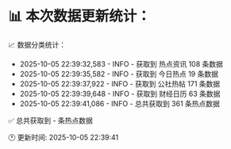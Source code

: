 📊 本次数据更新统计：
==========================

📈 数据分类统计：
- 2025-10-05 22:39:32,583 - INFO - 获取到 热点资讯 108 条数据
- 2025-10-05 22:39:35,582 - INFO - 获取到 今日热点 19 条数据
- 2025-10-05 22:39:37,922 - INFO - 获取到 公社热帖 171 条数据
- 2025-10-05 22:39:39,648 - INFO - 获取到 财经日历 63 条数据
- 2025-10-05 22:39:41,086 - INFO - 总共获取到 361 条热点数据

✅ 总共获取到 - 条热点数据

🕐 更新时间: 2025-10-05 22:39:41
